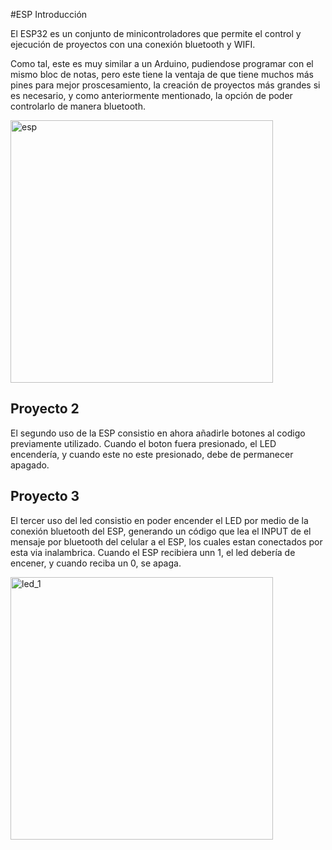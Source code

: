 #ESP Introducción

El ESP32 es un conjunto de minicontroladores que permite el control y ejecución de proyectos con una conexión bluetooth y WIFI.

Como tal, este es muy similar a un Arduino, pudiendose programar con el mismo bloc de notas, pero este tiene la ventaja de que tiene muchos más pines para mejor proscesamiento, la creación de proyectos más grandes si es necesario, y como anteriormente mentionado, la opción de poder controlarlo de manera bluetooth.

<img src="[(https://github.com/EmilyMZS/portafolio_iberopue/blob/main/docs/recursos/imgs/esp.jpg)]" alt="esp" width="420">

## Proyecto 2

El segundo uso de la ESP consistio en ahora añadirle botones al codigo previamente utilizado. Cuando el boton fuera presionado, el LED encendería, y cuando este no este presionado, debe de permanecer apagado.



## Proyecto 3

El tercer uso del led consistio en poder encender el LED por medio de la conexión bluetooth del ESP, generando un código que lea el INPUT de el mensaje por bluetooth del celular a el ESP, los cuales estan conectados por esta via inalambrica. Cuando el ESP recibiera unn 1, el led debería de encener, y cuando reciba un 0, se apaga.

<img src="[(https://github.com/EmilyMZS/portafolio_iberopue/blob/main/docs/recursos/imgs/espproyecto1.jfif)]" alt="led_1" width="420">
